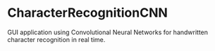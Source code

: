 # CharacterRecognitionCNN
GUI application using Convolutional Neural Networks for handwritten character recognition in real time.

